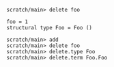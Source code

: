 ``` ucm :error
scratch/main> delete foo
```

``` unison :hide
foo = 1
structural type Foo = Foo ()
```

``` ucm
scratch/main> add
scratch/main> delete foo
scratch/main> delete.type Foo
scratch/main> delete.term Foo.Foo
```

